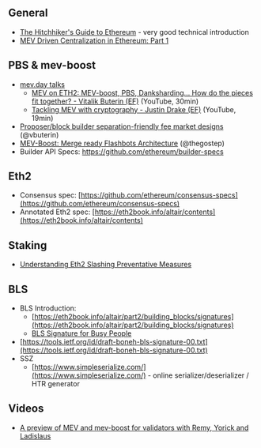 ## General

-   [The Hitchhiker's Guide to Ethereum](https://members.delphidigital.io/reports/the-hitchhikers-guide-to-ethereum/) - very good technical introduction
-   [MEV Driven Centralization in Ethereum: Part 1](https://simbro.medium.com/mev-driven-centralization-in-ethereum-ec829a214f18)

## PBS & mev-boost

-   [mev.day talks](https://www.youtube.com/playlist?list=PLRHMe0bxkuel3w3C7P_WVvp9ShLi3HKRI)
    -   [MEV on ETH2: MEV-boost, PBS, Danksharding... How do the pieces fit together? - Vitalik Buterin (EF)](https://www.youtube.com/watch?v=OD54WfVuDWw&list=PLRHMe0bxkuel3w3C7P_WVvp9ShLi3HKRI&index=28) (YouTube, 30min)
    -   [Tackling MEV with cryptography - Justin Drake (EF)](https://www.youtube.com/watch?v=mpRq-WFihz8&list=PLRHMe0bxkuel3w3C7P_WVvp9ShLi3HKRI&index=29) (YouTube, 19min)
-   [Proposer/block builder separation-friendly fee market designs](https://ethresear.ch/t/proposer-block-builder-separation-friendly-fee-market-designs/9725) (@vbuterin)
-   [MEV-Boost: Merge ready Flashbots Architecture](https://ethresear.ch/t/mev-boost-merge-ready-flashbots-architecture/11177) (@thegostep)
-   Builder API Specs: https://github.com/ethereum/builder-specs

## Eth2

-   Consensus spec: [https://github.com/ethereum/consensus-specs](https://github.com/ethereum/consensus-specs)
-   Annotated Eth2 spec: [https://eth2book.info/altair/contents](https://eth2book.info/altair/contents)

## Staking

-   [Understanding Eth2 Slashing Preventative Measures](https://www.bloxstaking.com/blog/ethereum-2-0/understanding-eth2-slashing-preventative-measures/)

## BLS

-   BLS Introduction:
    -   [https://eth2book.info/altair/part2/building_blocks/signatures](https://eth2book.info/altair/part2/building_blocks/signatures)
    -   [BLS Signature for Busy People](https://gist.github.com/paulmillr/18b802ad219b1aee34d773d08ec26ca2)
-   [https://tools.ietf.org/id/draft-boneh-bls-signature-00.txt](https://tools.ietf.org/id/draft-boneh-bls-signature-00.txt)
-   SSZ
    -   [https://www.simpleserialize.com/](https://www.simpleserialize.com/) - online serializer/deserializer / HTR generator

## Videos

-   [A preview of MEV and mev-boost for validators with Remy, Yorick and Ladislaus](https://www.youtube.com/watch?v=sZYJiLxp9ow)

